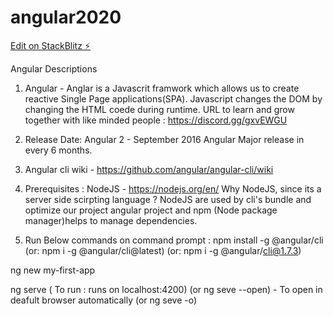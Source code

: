# angular2020

[Edit on StackBlitz ⚡️](https://stackblitz.com/edit/angular2020)

Angular Descriptions
1. Angular - Anglar is a Javascrit framwork which allows us to create reactive Single Page applications(SPA).
Javascript changes the DOM by changing the HTML coede during runtime.
URL to learn and grow together with like minded people : https://discord.gg/gxvEWGU

2. Release Date:
Angular 2 - September 2016
Angular Major release in every 6 months.

3. Angular cli wiki - https://github.com/angular/angular-cli/wiki

4. Prerequisites :
NodeJS - https://nodejs.org/en/
Why NodeJS, since its a server side scirpting language ?
NodeJS are used by cli's bundle and optimize our project angular project and npm (Node package manager)helps to manage dependencies.

5. Run Below commands on command prompt :
npm install -g @angular/cli 
(or:  npm i -g @angular/cli@latest)
(or:  npm i -g @angular/cli@1.7.3)

ng new my-first-app

ng serve ( To run : runs on localhost:4200)
(or ng seve --open) - To open in deafult browser automatically
(or ng seve -o)
